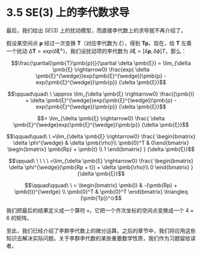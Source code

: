&emsp;
# 3.5 SE(3) 上的李代数求导

最后，我们给出 $SE(3)$ 上的扰动模型，而直接李代数上的求导就不再介绍了。

假设某空间点 $\pmb{p}$ 经过一次变换 $\pmb{T}$（对应李代数为 $ξ$），得到 $\pmb{Tp}$。现在，给 $\pmb{T}$ 左乘一个扰动 $∆\pmb{T} = exp (δ\pmb{ξ}^∧)$，我们设扰动项的李代数为 $δ\pmb{ξ} = [δ\pmb{ρ}, δϕ]T$，那么：

$$\frac{\partial(\pmb{T}\pmb{p})}{\partial \delta \pmb{ξ}} =
\lim_{\delta \pmb{ξ} \rightarrow0} 
\frac{exp( \delta \pmb{ξ}^{\wedge})exp(\pmb{ξ}^{\wedge})\pmb{p} - exp(\pmb{ξ}^{\wedge})\pmb{p}}
     {\delta \pmb{ξ}}$$

$$\qquad\quad\ \  \approx \lim_{\delta \pmb{ξ} \rightarrow0} 
\frac{(\pmb{I} + \delta \pmb{ξ}^{\wedge})exp(\pmb{ξ}^{\wedge})\pmb{p} - exp(\pmb{ξ}^{\wedge})\pmb{p}}
     {\delta \pmb{ξ}}$$

$$= \lim_{\delta \pmb{ξ} \rightarrow0} 
\frac{ \delta \pmb{ξ}^{\wedge}exp(\pmb{ξ}^{\wedge})\pmb{p}}
     {\delta \pmb{ξ}}$$

$$\qquad\quad\ \ =\lim_{\delta \pmb{ξ} \rightarrow0} 
\frac{ 
    \begin{bmatrix} \delta \phi^{\wedge} & \delta \pmb{\rho}\\
    \pmb{0}^T & 0\end{bmatrix}
    \begin{bmatrix} \pmb{Rp} + \pmb{t} \\ 1 \end{bmatrix}
}
     {\delta \pmb{ξ}}$$

$$\qquad\ \ \ \ \ =\lim_{\delta \pmb{ξ} \rightarrow0} 
\frac{ 
    \begin{bmatrix} \delta \phi^{\wedge}(\pmb{Rp + t}) + \delta \pmb{\rho}\\
    0   \end{bmatrix}
}
     {\delta \pmb{ξ}}$$

$$\qquad\qquad\ \  = \begin{bmatrix} \pmb{I} & -(\pmb{Rp} + \pmb{t})^{\wedge} \\
\pmb{0}^T & \pmb{0}^T \end{bmatrix} \triangleq (\pmb{Tp})^⊙$$

我们把最后的结果定义成一个算符 `⊙`，它把一个齐次坐标的空间点变换成一个 $4 × 6$ 的矩阵。

至此，我们已经介绍了李群李代数上的微分运算。之后的章节中，我们将应用这些知识去解决实际问题。关于李群李代数的某些重要数学性质，我们作为习题留给读者。